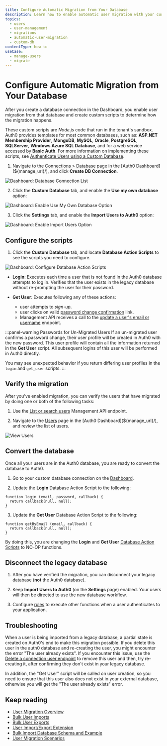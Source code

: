 ```yaml
---
title: Configure Automatic Migration from Your Database
description: Learn how to enable automatic user migration with your custom database. 
topics:
  - users
  - user-management
  - migrations
  - automatic-user-migration
  - custom-db
contentType: how-to
useCase:
  - manage-users
  - migrate
---
```

# Configure Automatic Migration from Your Database

After you create a database connection in the Dashboard, you enable user migration from that database and create custom scripts to determine how the migration happens. 

These custom scripts are *Node.js* code that run in the tenant's sandbox. Auth0 provides templates for most common databases, such as: **ASP.NET Membership Provider**, **MongoDB**, **MySQL**, **Oracle**, **PostgreSQL**, **SQLServer**, **Windows Azure SQL Database**, and for a web service accessed by **Basic Auth**. For more information on implementing these scripts, see [Authenticate Users using a Custom Database](/connections/database/mysql).

1. Navigate to the [Connections > Database](${manage_url}/#/connections/database) page in the [Auth0 Dashboard](${manage_url}/), and click **Create DB Connection**.

![Dashboard: Database Connection List](/media/articles/dashboard/connections/database/connections-db-list.png)

2. Click the **Custom Database** tab, and enable the **Use my own database** option:

![Dashboard: Enable Use My Own Database Option](/media/articles/dashboard/connections/database/connections-db-settings-custom-1.png)

3. Click the **Settings** tab, and enable the **Import Users to Auth0** option:

![Dashboard: Enable Import Users Option](/media/articles/dashboard/connections/database/connections-db-settings-main-2.png)

## Configure the scripts 

1. Click the **Custom Database** tab, and locate **Database Action Scripts** to see the scripts you need to configure.

![Dashboard: Configure Database Action Scripts](/media/articles/dashboard/connections/database/connections-db-settings-custom-1.png)

- **Login**: Executes each time a user that is not found in the Auth0 database attempts to log in. Verifies that the user exists in the legacy database without re-prompting the user for their password.

- **Get User**: Executes following any of these actions:
    * user attempts to *sign-up*.
    * user clicks on valid [password change confirmation](/libraries/lock/customization#rememberlastlogin-boolean-) link.
    * Management API receives a call to the [update a user's email or username](/api/v2#!/Users/patch_users_by_id) endpoint.

:::panel-warning Passwords for Un-Migrated Users
If an un-migrated user confirms a password change, their user profile will be created in Auth0 with the new password. This user profile will contain all the information returned in the **Get User** script. All subsequent logins of this user will be performed in Auth0 directly.

You may see unexpected behavior if you return differing user profiles in the `login` and `get_user` scripts.
:::

## Verify the migration

After you've enabled migration, you can verify the users that have migrated by doing one or both of the following tasks:

1. Use the [List or search users](/api/v2#!/Users/get_users) Management API endpoint.

2. Navigate to the [Users](${manage_url}/#/users) page in the [Auth0 Dashboard](${manage_url}/), and review the list of users.

![View Users](/media/articles/dashboard/users-roles/users-list.png)

## Convert the database 

Once all your users are in the Auth0 database, you are ready to convert the database to Auth0.

1. Go to your custom database connection on the [Dashboard](${manage_url}/#/connections/database).

2. Update the **Login** Database Action Script to the following:

```
function login (email, password, callback) {
  return callback(null, null);
}
```

3. Update the **Get User** Database Action Script to the following:

```
function getByEmail (email, callback) {
  return callback(null, null);
}
```

By doing this, you are changing the **Login** and **Get User** [Database Action Scripts](/connections/database/mysql#3-provide-action-scripts) to NO-OP functions.

## Disconnect the legacy database

1. After you have verified the migration, you can disconnect your legacy database (**not** the Auth0 database). 

2. Keep **Import Users to Auth0** (on the **Settings** page) enabled. Your users will then be directed to use the new database workflow. 

3. Configure [rules](/rules) to execute other functions when a user authenticates to your application.

## Troubleshooting

When a user is being imported from a legacy database, a partial state is created on Auth0's end to make this migration possible. If you delete this user in the auth0 database and re-creating the user, you might encounter the error "The user already exists". If you encounter this issue, use the [Delete a connection user endpoint](https://auth0.com/docs/api/management/v2#!/Connections/delete_users_by_email) to remove this user and then, try re-creating it, after confirming they don't exist in your legacy database. 

In addition, the "Get User" script will be called on user creation, so you need to ensure that this user also does not exist in your external database, otherwise you will get the "The user already exists" error.

## Keep reading

* [User Migration Overview](/users/concepts/overview-user-migration)
* [Bulk User Imports](/users/guides/bulk-user-imports)
* [Bulk User Exports](/users/guides/bulk-user-exports)
* [User Import/Export Extension](/extensions/user-import-export)
* [Bulk Import Database Schema and Example](/users/references/bulk-import-database-schema-examples)
* [User Migration Scenarios](/users/references/user-migration-scenarios)
